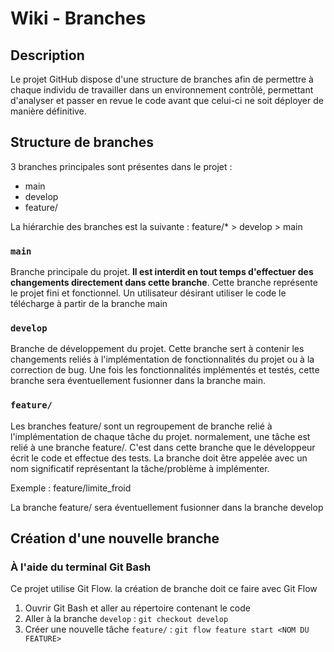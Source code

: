 # Wiki - Branches
## Description
Le projet GitHub dispose d'une structure de branches afin de permettre à chaque individu de travailler dans un environnement contrôlé, permettant d'analyser et passer
en revue le code avant que celui-ci ne soit déployer de manière définitive.

## Structure de branches
3 branches principales sont présentes dans le projet :
- main
- develop
- feature/

La hiérarchie des branches est la suivante : feature/* > develop > main

### `main`
Branche principale du projet. **Il est interdit en tout temps d'effectuer des changements directement dans cette branche**. Cette branche représente le projet fini
et fonctionnel. Un utilisateur désirant utiliser le code le télécharge à partir de la branche main

### `develop`
Branche de développement du projet. Cette branche sert à contenir les changements reliés à l'implémentation de fonctionnalités du projet ou à la correction de bug.
Une fois les fonctionnalités implémentés et testés, cette branche sera éventuellement fusionner dans la branche main.

### `feature/`
Les branches feature/ sont un regroupement de branche relié à l'implémentation de chaque tâche du projet. normalement, une tâche est relié à une branche feature/.
C'est dans cette branche que le développeur écrit le code et effectue des tests. La branche doit être appelée avec un nom significatif représentant la tâche/problème à
implémenter.

Exemple : feature/limite_froid

La branche feature/ sera éventuellement fusionner dans la branche develop


## Création d'une nouvelle branche

### À l'aide du terminal Git Bash 
Ce projet utilise Git Flow. la création de branche doit ce faire avec Git Flow

1. Ouvrir Git Bash et aller au répertoire contenant le code
2. Aller à la branche `develop` : `git checkout develop`
3. Créer une nouvelle tâche `feature/` : `git flow feature start <NOM DU FEATURE>`



